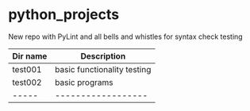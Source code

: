 # python_projects
New repo with PyLint and all bells and whistles for syntax check testing


| Dir name | Description | 
|-----|------------------|
| test001 | basic functionality testing | 
| test002 | basic programs |
|-----|------------------|
